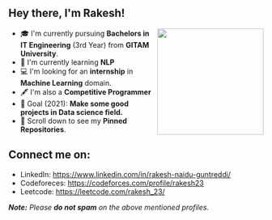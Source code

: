 ## Hey there, I'm Rakesh!
<img align='right' src="https://s7.gifyu.com/images/WhatsApp-Image-2020-07-14-at-11.34.49-1.gif" width="210">

- 🎓 I'm currently pursuing **Bachelors in IT Engineering** (3rd Year) from **GITAM University**.
- 🌱 I'm currently learning **NLP**
- 💻 I'm looking for an **internship** in **Machine Learning** domain.
- 🖋️ I'm also a **Competitive Programmer**
- 🎯 Goal (2021): **Make some good projects in Data science field.**
- 📌 Scroll down to see my **Pinned Repositories**.

## Connect me on:
- LinkedIn: https://www.linkedin.com/in/rakesh-naidu-guntreddi/
- Codeforeces: https://codeforces.com/profile/rakesh23
- Leetcode: https://leetcode.com/rakesh_23/

_**Note:** Please **do not spam** on the above mentioned profiles._
